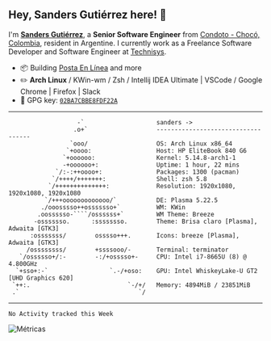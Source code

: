 ## Hey, Sanders Gutiérrez here! 👋

I'm **[Sanders Gutiérrez](https://linkeding.com/in/sandersgutierrez)**, a **Senior Software Engineer** from [Condoto - Chocó, Colombia](https://www.google.com/maps/place/Condoto,+Choco,+Colombia/@5.089546,-76.6535219,16z/data=!3m1!4b1!4m5!3m4!1s0x8e48100361370285:0x8ca43199f1c90a20!8m2!3d5.089546!4d-76.652079), resident in Argentine. I currently work as a Freelance Software Developer and Software Engineer at [Technisys](https://technisys.com).

-   :package: Building [Posta En Línea](https://postaenlinea.com/) and more
-   :pencil2: **Arch Linux** / KWin-wm / Zsh / Intellij IDEA Ultimate | VSCode / Google Chrome | Firefox | Slack
-   :key: GPG key: [`02BA7CBBE8FDF22A`](https://github.com/sandersgutierrez.gpg)

---

```shell
                   -`                    sanders -> 
                  .o+`                   ----------------------------------- 
                 `ooo/                   OS: Arch Linux x86_64 
                `+oooo:                  Host: HP EliteBook 840 G6 
               `+oooooo:                 Kernel: 5.14.8-arch1-1 
               -+oooooo+:                Uptime: 1 hour, 22 mins 
             `/:-:++oooo+:               Packages: 1300 (pacman) 
            `/++++/+++++++:              Shell: zsh 5.8 
           `/++++++++++++++:             Resolution: 1920x1080, 1920x1080, 1920x1080 
          `/+++ooooooooooooo/`           DE: Plasma 5.22.5 
         ./ooosssso++osssssso+`          WM: KWin 
        .oossssso-````/ossssss+`         WM Theme: Breeze 
       -osssssso.      :ssssssso.        Theme: Brisa claro [Plasma], Adwaita [GTK3] 
      :osssssss/        osssso+++.       Icons: breeze [Plasma], Adwaita [GTK3] 
     /ossssssss/        +ssssooo/-       Terminal: terminator 
   `/ossssso+/:-        -:/+osssso+-     CPU: Intel i7-8665U (8) @ 4.800GHz 
  `+sso+:-`                 `.-/+oso:    GPU: Intel WhiskeyLake-U GT2 [UHD Graphics 620] 
 `++:.                           `-/+/   Memory: 4894MiB / 23851MiB 
 .`                                 `/
```

---

<!--START_SECTION:waka-->
```text
No Activity tracked this Week
```
<!--END_SECTION:waka-->

<img src="metrics.base.svg" title="Métricas" alt="Métricas">

